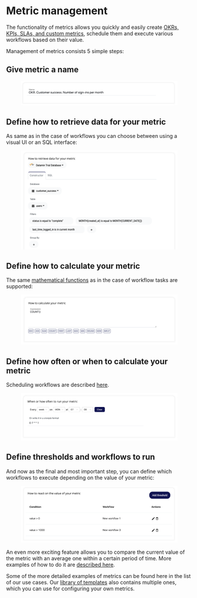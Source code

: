 # Metric management

The functionality of metrics allows you quickly and easily create [OKRs, KPIs, SLAs, and custom metrics](../use-cases-examples-templates/okrs-and-custom-metrics.md), schedule them and execute various workflows based on their value.

Management of metrics consists 5 simple steps:

## Give metric a name

<figure><img src="../.gitbook/assets/Screenshot 2023-01-15 at 22.12.49.png" alt=""><figcaption></figcaption></figure>

## Define how to retrieve data for your metric

As same as in the case of workflows you can choose between using a visual UI or an SQL interface:

<figure><img src="../.gitbook/assets/Screenshot 2023-01-15 at 22.13.02.png" alt=""><figcaption></figcaption></figure>

## Define how to calculate your metric

The same [mathematical functions](../workflows/tasks-ip/mathematical-functions.md) as in the case of workflow tasks are supported:

<figure><img src="../.gitbook/assets/Screenshot 2023-01-15 at 22.13.19.png" alt=""><figcaption></figcaption></figure>

## Define how often or when to calculate your metric

Scheduling workflows are described [here](../workflows/running-and-scheduling-workflows.md#automatically-by-a-schedule).

<figure><img src="../.gitbook/assets/Screenshot 2023-01-15 at 22.13.38.png" alt=""><figcaption></figcaption></figure>

## Define thresholds and workflows to run

And now as the final and most important step, you can define which workflows to execute depending on the value of your metric:

<figure><img src="../.gitbook/assets/Screenshot 2023-01-15 at 22.14.06.png" alt=""><figcaption></figcaption></figure>

An even more exciting feature allows you to compare the current value of the metric with an average one within a certain period of time. More examples of how to do it are [described here](using-the-average-value-of-a-metric.md).

Some of the more detailed examples of metrics can be found here in the list of our use cases. Our [library of templates](../workflows/library-of-templates.md) also contains multiple ones, which you can use for configuring your own metrics.
